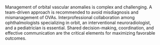 Management of orbital vascular anomalies is complex and challenging. A team-driven approach is recommended to avoid misdiagnosis and mismanagement of OVAs. Interprofessional collaboration among ophthalmologists specializing in orbit, an interventional neuroradiologist, and a pediatrician is essential. Shared decision-making, coordination, and effective communication are the critical elements for maximizing favorable outcomes.
